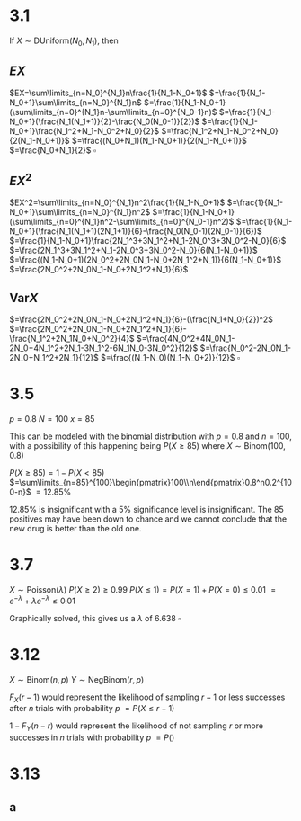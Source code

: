 # 3.1

If $X\sim \text{DUniform}(N_0,N_1)$, then

## $EX$
$EX=\sum\limits_{n=N_0}^{N_1}n\frac{1}{N_1-N_0+1}$
$=\frac{1}{N_1-N_0+1}\sum\limits_{n=N_0}^{N_1}n$
$=\frac{1}{N_1-N_0+1}(\sum\limits_{n=0}^{N_1}n-\sum\limits_{n=0}^{N_0-1}n)$
$=\frac{1}{N_1-N_0+1}(\frac{N_1(N_1+1)}{2}-\frac{N_0(N_0-1)}{2})$
$=\frac{1}{N_1-N_0+1}\frac{N_1^2+N_1-N_0^2+N_0}{2}$
$=\frac{N_1^2+N_1-N_0^2+N_0}{2(N_1-N_0+1)}$
$=\frac{(N_0+N_1)(N_1-N_0+1)}{2(N_1-N_0+1)}$
$=\frac{N_0+N_1}{2}$
$\square$

## $EX^2$

$EX^2=\sum\limits_{n=N_0}^{N_1}n^2\frac{1}{N_1-N_0+1}$
$=\frac{1}{N_1-N_0+1}\sum\limits_{n=N_0}^{N_1}n^2$
$=\frac{1}{N_1-N_0+1}(\sum\limits_{n=0}^{N_1}n^2-\sum\limits_{n=0}^{N_0-1}n^2)$
$=\frac{1}{N_1-N_0+1}(\frac{N_1(N_1+1)(2N_1+1)}{6}-\frac{N_0(N_0-1)(2N_0-1)}{6})$
$=\frac{1}{N_1-N_0+1}\frac{2N_1^3+3N_1^2+N_1-2N_0^3+3N_0^2-N_0}{6}$
$=\frac{2N_1^3+3N_1^2+N_1-2N_0^3+3N_0^2-N_0}{6(N_1-N_0+1)}$
$=\frac{(N_1-N_0+1)(2N_0^2+2N_0N_1-N_0+2N_1^2+N_1)}{6(N_1-N_0+1)}$
$=\frac{2N_0^2+2N_0N_1-N_0+2N_1^2+N_1}{6}$

## $\text{Var}X$

$=\frac{2N_0^2+2N_0N_1-N_0+2N_1^2+N_1}{6}-(\frac{N_1+N_0}{2})^2$
$=\frac{2N_0^2+2N_0N_1-N_0+2N_1^2+N_1}{6}-\frac{N_1^2+2N_1N_0+N_0^2}{4}$
$=\frac{4N_0^2+4N_0N_1-2N_0+4N_1^2+2N_1-3N_1^2-6N_1N_0-3N_0^2}{12}$
$=\frac{N_0^2-2N_0N_1-2N_0+N_1^2+2N_1}{12}$
$=\frac{(N_1-N_0)(N_1-N_0+2)}{12}$
$\square$

# 3.5

$p=0.8$
$N=100$
$x=85$

This can be modeled with the binomial distribution with $p=0.8$ and $n=100$, with a possibility of this happening being $P(X\ge85)$ where $X\sim \text{Binom}(100, 0.8)$

$P(X\ge85)=1-P(X<85)$
$=\sum\limits_{n=85}^{100}\begin{pmatrix}100\\n\end{pmatrix}0.8^n0.2^{100-n}$
$=12.85\%$

12.85% is insignificant with a 5% significance level is insignificant. The 85 positives may have been down to chance and we cannot conclude that the new drug is better than the old one.

# 3.7

$X\sim \text{Poisson}(\lambda)$
$P(X\ge2)\ge0.99$
$P(X\le1)=P(X=1)+P(X=0)\le0.01$
$=e^{-\lambda}+\lambda e^{-\lambda}\le0.01$

Graphically solved, this gives us a $\lambda$ of 6.638
$\square$

# 3.12

$X\sim\text{Binom}(n,p)$
$Y\sim\text{NegBinom}(r,p)$

$F_X(r-1)$ would represent the likelihood of sampling $r-1$ or less successes after $n$ trials with probability $p$
$=P(X\le r-1)$

$1-F_Y(n-r)$ would represent the likelihood of not sampling $r$ or more successes in $n$ trials with probability $p$
$=P()$


# 3.13
## a